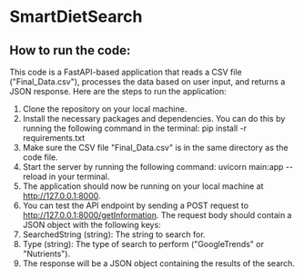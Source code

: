 # SmartDietSearch
## How to run the code:

This code is a FastAPI-based application that reads a CSV file ("Final_Data.csv"), 
processes the data based on user input, and returns a JSON response. Here are the steps to run the application:

1. Clone the repository on your local machine.
2. Install the necessary packages and dependencies. You can do this by running the following command in the terminal: pip install -r requirements.txt
3. Make sure the CSV file "Final_Data.csv" is in the same directory as the code file.
4. Start the server by running the following command: uvicorn main:app --reload in your terminal.
5. The application should now be running on your local machine at http://127.0.0.1:8000.
6. You can test the API endpoint by sending a POST request to http://127.0.0.1:8000/getInformation. The request body should contain a JSON object with the following keys:
7. SearchedString (string): The string to search for.
8. Type (string): The type of search to perform ("GoogleTrends" or "Nutrients").
9. The response will be a JSON object containing the results of the search.
